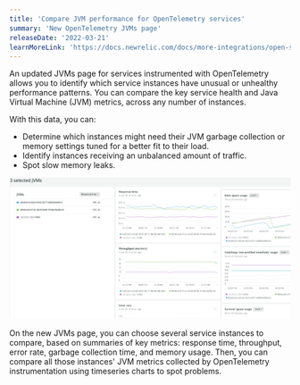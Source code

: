 ```yaml
---
title: 'Compare JVM performance for OpenTelemetry services'
summary: 'New OpenTelemetry JVMs page'
releaseDate: '2022-03-21'
learnMoreLink: 'https://docs.newrelic.com/docs/more-integrations/open-source-telemetry-integrations/opentelemetry/view-your-opentelemetry-data-new-relic/#jvms'
---
```

An updated JVMs page for services instrumented with OpenTelemetry allows you to identify which service instances have unusual or unhealthy performance patterns. You can compare the key service health and Java Virtual Machine (JVM) metrics, across any number of instances.

With this data, you can:

  * Determine which instances might need their JVM garbage collection or memory settings tuned for a better fit to their load.
  * Identify instances receiving an unbalanced amount of traffic.
  * Spot slow memory leaks.

![Comparison view with timeseries charts, showing three JVM instances with different throughput rates, as well as different garbage collection behavior](./images/whats-new-otel-jvms.png "Comparison view with timeseries charts, showing three JVM instances with different throughput rates, as well as different garbage collection behavior")

On the new JVMs page, you can choose several service instances to compare, based on summaries of key metrics: response time, throughput, error rate, garbage collection time, and memory usage. Then, you can compare all those instances' JVM metrics collected by OpenTelemetry instrumentation using timeseries charts to spot problems.